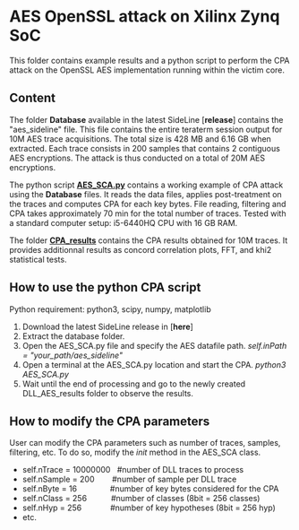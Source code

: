 # AES OpenSSL attack on Xilinx Zynq SoC

This folder contains example results and a python script to perform the CPA attack on the OpenSSL AES implementation running within the victim core.

## Content 

The folder **Database** available in the latest SideLine [**release**] contains the "aes_sideline" file. This file contains the entire teraterm session output for 10M AES trace acquisitions. The total size is 428 MB and 6.16 GB when extracted.
Each trace consists in 200 samples that contains 2 contiguous AES encryptions. The attack is thus conducted on a total of 20M AES encryptions.

The python script [**AES_SCA.py**](https://github.com/Remote-HWA/SideLine/blob/master/attack_results/AES_Results/AES_SCA.py) contains a working example of CPA attack using the **Database** files. It reads the data files, applies post-treatment on the traces and computes CPA for each key bytes. File reading, filtering and CPA takes approximately 70 min for the total number of traces. Tested with a standard computer setup: i5-6440HQ CPU with 16 GB RAM.

The folder [**CPA_results**](https://github.com/Remote-HWA/SideLine/tree/master/attack_results/AES_Results/CPA_results) contains the CPA results obtained for 10M traces. It provides additionnal results as concord correlation plots, FFT, and khi2 statistical tests.

## How to use the python CPA script

Python requirement: python3, scipy, numpy, matplotlib 

1) Download the latest SideLine release in [**here**]
2) Extract the database folder.
3) Open the AES_SCA.py file and specify the AES datafile path. *self.inPath = "your_path/aes_sideline"*
4) Open a terminal at the AES_SCA.py location and start the CPA. *python3 AES_SCA.py*
5) Wait until the end of processing and go to the newly created  DLL_AES_results folder to observe the results.

## How to modify the CPA parameters

User can modify the CPA parameters such as number of traces, samples, filtering, etc. To do so, modify the _init_ method in the AES_SCA class.
- self.nTrace = 10000000&nbsp;&nbsp;&nbsp;#number of DLL traces to process
- self.nSample = 200&nbsp;&nbsp;&nbsp;&nbsp;&nbsp;&nbsp;&nbsp;&nbsp;#number of sample per DLL trace
- self.nByte = 16&nbsp;&nbsp;&nbsp;&nbsp;&nbsp;&nbsp;&nbsp;&nbsp;&nbsp;&nbsp;&nbsp;&nbsp;&nbsp;&nbsp;&nbsp;#number of key bytes considered for the CPA
- self.nClass = 256&nbsp;&nbsp;&nbsp;&nbsp;&nbsp;&nbsp;&nbsp;&nbsp;&nbsp;&nbsp;&nbsp;#number of classes (8bit = 256 classes)
- self.nHyp = 256&nbsp;&nbsp;&nbsp;&nbsp;&nbsp;&nbsp;&nbsp;&nbsp;&nbsp;&nbsp;&nbsp;&nbsp;&nbsp;#number of key hypotheses (8bit = 256 hyp)
- etc.



